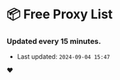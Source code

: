 # :package: Free Proxy List
### Updated every 15 minutes.

- Last updated: `2024-09-04 15:47`

:heart:
